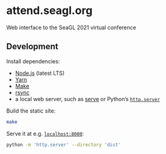 # attend.seagl.org

Web interface to the SeaGL 2021 virtual conference

## Development

Install dependencies:

- [Node.js] (latest LTS)
- [Yarn]
- [Make]
- [rsync]
- a local web server, such as [serve] or Python’s [`http.server`][http.server]

Build the static site:

```bash
make
```

Serve it at e.g. [`localhost:8000`](http://localhost:8000/):

```bash
python -m 'http.server' --directory 'dist'
```

[cloudfront]: https://aws.amazon.com/cloudfront/
[http.server]: https://docs.python.org/3/library/http.server.html
[make]: https://www.gnu.org/software/make/
[node.js]: https://nodejs.org/
[rsync]: https://rsync.samba.org/
[s3]: https://aws.amazon.com/s3/
[serve]: https://github.com/vercel/serve
[yarn]: https://yarnpkg.com/

